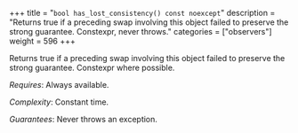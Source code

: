 +++
title = "`bool has_lost_consistency() const noexcept`"
description = "Returns true if a preceding swap involving this object failed to preserve the strong guarantee. Constexpr, never throws."
categories = ["observers"]
weight = 596
+++

Returns true if a preceding swap involving this object failed to preserve the strong guarantee. Constexpr where possible.

*Requires*: Always available.

*Complexity*: Constant time.

*Guarantees*: Never throws an exception.
